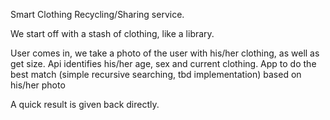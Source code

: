 Smart Clothing Recycling/Sharing service.

We start off with a stash of clothing, like a library.

User comes in, we take a photo of the user with his/her clothing, as well as get size.
  Api identifies his/her age, sex and current clothing.
  App to do the best match (simple recursive searching, tbd implementation) based on his/her photo

A quick result is given back directly.
